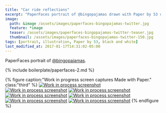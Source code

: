 ```yaml
---
title: "Car ride reflections"
excerpt: "PaperFaces portrait of @bingopajamas drawn with Paper by 53 on an iPad."
image: 
  path: &image /assets/images/paperfaces-bingopajamas-twitter.jpg 
  feature: *image
  teaser: /assets/images/paperfaces-bingopajamas-twitter-teaser.jpg
  thumbnail: /assets/images/paperfaces-bingopajamas-twitter-150.jpg
tags: [portrait, illustration, Paper by 53, black and white]
last_modified_at: 2017-01-17T14:31:02-05:00
---
```


PaperFaces portrait of [@bingopajamas](https://twitter.com/bingopajamas).

{% include boilerplate/paperfaces-2.md %}

{% figure caption:"Work in progress screen captures Made with Paper." class:"third" %}
[![Work in process screenshot](/assets/images/paperfaces-bingopajamas-process-1-600.jpg)](/assets/images/paperfaces-bingopajamas-process-1-lg.jpg)
[![Work in process screenshot](/assets/images/paperfaces-bingopajamas-process-2-600.jpg)](/assets/images/paperfaces-bingopajamas-process-2-lg.jpg)
[![Work in process screenshot](/assets/images/paperfaces-bingopajamas-process-3-600.jpg)](/assets/images/paperfaces-bingopajamas-process-3-lg.jpg)
[![Work in process screenshot](/assets/images/paperfaces-bingopajamas-process-4-600.jpg)](/assets/images/paperfaces-bingopajamas-process-4-lg.jpg)
[![Work in process screenshot](/assets/images/paperfaces-bingopajamas-process-5-600.jpg)](/assets/images/paperfaces-bingopajamas-process-5-lg.jpg)
[![Work in process screenshot](/assets/images/paperfaces-bingopajamas-process-6-600.jpg)](/assets/images/paperfaces-bingopajamas-process-6-lg.jpg)
[![Work in process screenshot](/assets/images/paperfaces-bingopajamas-process-7-600.jpg)](/assets/images/paperfaces-bingopajamas-process-7-lg.jpg)
{% endfigure %}
